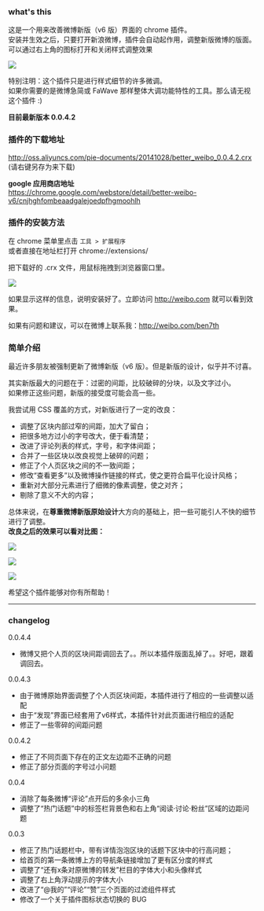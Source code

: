 ### what's this
这是一个用来改善微博新版（v6 版）界面的 chrome 插件。<br/>
安装并生效之后，只要打开新浪微博，插件会自动起作用，调整新版微博的版面。<br/>
可以通过右上角的图标打开和关闭样式调整效果<br/>

![](http://img.teamkn.com/i/xX8aRobU.png)

特别注明：这个插件只是进行样式细节的许多微调。<br/>
如果你需要的是微博急简或 FaWave 那样整体大调功能特性的工具。那么请无视这个插件 :)

**目前最新版本 0.0.4.2**

### 插件的下载地址
http://oss.aliyuncs.com/pie-documents/20141028/better_weibo_0.0.4.2.crx <br/>
(请右键另存为来下载)

**google 应用商店地址**<br/>
https://chrome.google.com/webstore/detail/better-weibo-v6/cnjhghfombeaadgalejoedpfhgmoohlh


### 插件的安装方法
在 chrome 菜单里点击 `工具 > 扩展程序` <br/>
或者直接在地址栏打开 chrome://extensions/

把下载好的 .crx 文件，用鼠标拖拽到浏览器窗口里。

![](http://img.teamkn.com/i/bd47cYMn.png)

如果显示这样的信息，说明安装好了。立即访问 http://weibo.com 就可以看到效果。

如果有问题和建议，可以在微博上联系我：http://weibo.com/ben7th


### 简单介绍
最近许多朋友被强制更新了微博新版（v6 版）。但是新版的设计，似乎并不讨喜。<br/>


其实新版最大的问题在于：过密的间距，比较破碎的分块，以及文字过小。<br/>
如果修正这些问题，新版的接受度可能会高一些。

我尝试用 CSS 覆盖的方式，对新版进行了一定的改良：

- 调整了区块内部过窄的间距，加大了留白；
- 把很多地方过小的字号改大，便于看清楚；
- 改进了评论列表的样式，字号，和字体间距；
- 合并了一些区块以改良视觉上破碎的问题；
- 修正了个人页区块之间的不一致间距；
- 修改“查看更多”以及微博操作链接的样式，使之更符合扁平化设计风格；
- 重新对大部分元素进行了细微的像素调整，使之对齐；
- 剔除了意义不大的内容；

总体来说，在**尊重微博新版原始设计**大方向的基础上，把一些可能引人不快的细节进行了调整。<br/>
**改良之后的效果可以看对比图：**

![](http://img.teamkn.com/i/I4wYBbip.jpg)

![](http://img.teamkn.com/i/fCLeFV85.jpg)

![](http://img.teamkn.com/i/imzSsgE0.jpg)

希望这个插件能够对你有所帮助！

----------------------

### changelog

0.0.4.4
- 微博又把个人页的区块间距调回去了。。所以本插件版面乱掉了。。好吧，跟着调回去。

0.0.4.3
- 由于微博原始界面调整了个人页区块间距，本插件进行了相应的一些调整以适配
- 由于“发现”界面已经套用了v6样式，本插件针对此页面进行相应的适配
- 修正了一些零碎的间距问题

0.0.4.2
- 修正了不同页面下存在的正文左边距不正确的问题
- 修正了部分页面的字号过小问题

0.0.4
- 消除了每条微博“评论”点开后的多余小三角
- 调整了“热门话题”中的标签栏背景色和右上角“阅读·讨论·粉丝”区域的边距问题

0.0.3
- 修正了热门话题栏中，带有详情泡泡区块的话题下区块中的行高问题；
- 给首页的第一条微博上方的导航条链接增加了更有区分度的样式
- 调整了“还有x条对原微博的转发”栏目的字体大小和头像样式
- 调整了右上角浮动提示的字体大小
- 改进了“@我的”“评论”“赞”三个页面的过滤组件样式
- 修改了一个关于插件图标状态切换的 BUG